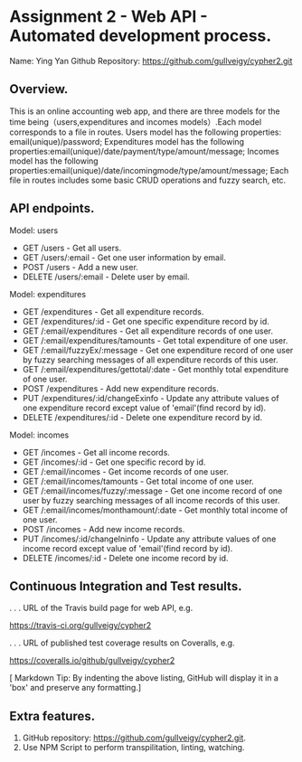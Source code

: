 # Assignment 2 - Web API - Automated development process.

Name: Ying Yan
Github Repository: https://github.com/gullveigy/cypher2.git

## Overview.

This is an online accounting web app, and there are three models for the time being（users,expenditures and incomes models）.Each model corresponds to a file in routes.
Users model has the following properties: email(unique)/password;
Expenditures model has the following properties:email(unique)/date/payment/type/amount/message;
Incomes model has the following properties:email(unique)/date/incomingmode/type/amount/message;
Each file in routes includes some basic CRUD operations and fuzzy search, etc.

## API endpoints.

Model: users
 + GET /users - Get all users.
 + GET /users/:email - Get one user information by email.
 + POST /users - Add a new user.
 + DELETE /users/:email - Delete user by email.


Model: expenditures
 + GET /expenditures - Get all expenditure records.
 + GET /expenditures/:id - Get one specific expenditure record by id.
 + GET /:email/expenditures - Get all expenditure records of one user.
 + GET /:email/expenditures/tamounts - Get total expenditure of one user.
 + GET /:email/fuzzyEx/:message - Get one expenditure record of one user by fuzzy searching messages of all expenditure records of this user.
 + GET /:email/expenditures/gettotal/:date - Get monthly total expenditure of one user.
 + POST /expenditures - Add new expenditure records.
 + PUT /expenditures/:id/changeExinfo - Update any attribute values of one expenditure record except value of 'email'(find record by id).
 + DELETE /expenditures/:id - Delete one expenditure record by id.


Model: incomes
 + GET /incomes - Get all income records.
 + GET /incomes/:id - Get one specific record by id.
 + GET /:email/incomes - Get income records of one user.
 + GET /:email/incomes/tamounts - Get total income of one user.
 + GET /:email/incomes/fuzzy/:message - Get one income record of one user by fuzzy searching messages of all income records of this user.
 + GET /:email/incomes/monthamount/:date - Get monthly total income of one user.
 + POST /incomes - Add new income records.
 + PUT /incomes/:id/changeIninfo - Update any attribute values of one income record except value of 'email'(find record by id).
 + DELETE /incomes/:id - Delete one income record by id.





## Continuous Integration and Test results.

. . . URL of the Travis build page for web API, e.g.

https://travis-ci.org/gullveigy/cypher2

. . . URL of published test coverage results on Coveralls, e.g.

https://coveralls.io/github/gullveigy/cypher2




[ Markdown Tip: By indenting the above listing, GitHub will display it in a 'box' and preserve any formatting.]

## Extra features.
1. GitHub repository: https://github.com/gullveigy/cypher2.git.
2. Use NPM Script to perform transpilitation, linting, watching.

